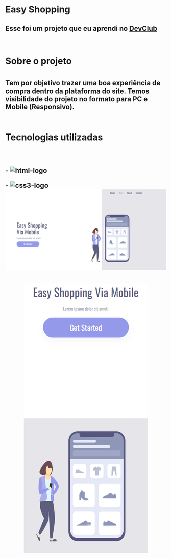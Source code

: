 <h1>Easy Shopping</h1>

<h2>Esse foi um projeto que eu aprendi no <a href="https://rodolfomori.com.br/devclub">DevClub</a></h2>
<br>
<h1>Sobre o projeto<h1>  
<h2>Tem por objetivo trazer uma boa experiência de compra dentro da plataforma do site. Temos visibilidade do projeto no formato para PC e Mobile (Responsivo).  
<br>   
<br>   
<h1> Tecnologias utilizadas<h2>
<br>
  <p>-  <img src="https://img.shields.io/badge/HTML5-E34F26?style=for-the-badge&logo=html5&logoColor=white" alt= "html-logo">
  <p>-  <img src="https://img.shields.io/badge/CSS3-1572B6?style=for-the-badge&logo=css3&logoColor=white" alt= "css3-logo">

<img src="https://github.com/TGP2023/Easy-shopping/blob/master/img/Captura%20de%20tela%202023-05-17%20192457.png?raw=true">
<br>
<h1 align="center">
  <img src="https://github.com/TGP2023/Easy-shopping/blob/master/img/Captura%20de%20tela%20celular%202023-05-17%20192616.png?raw=true">
</h1>
